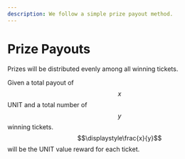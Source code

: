 ```yaml
---
description: We follow a simple prize payout method.
---
```


# Prize Payouts

Prizes will be distributed evenly among all winning tickets.&#x20;

Given a total payout of $$x$$ UNIT and a total number of $$y$$ winning tickets. $$\displaystyle\frac{x}{y}$$ will be the UNIT value reward for each ticket.

